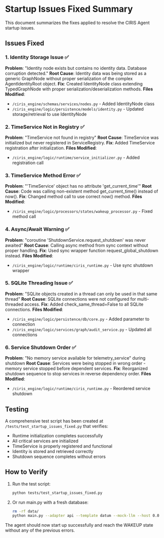 # Startup Issues Fixed Summary

This document summarizes the fixes applied to resolve the CIRIS Agent startup issues.

## Issues Fixed

### 1. Identity Storage Issue ✅
**Problem**: "Identity node exists but contains no identity data. Database corruption detected."
**Root Cause**: Identity data was being stored as a generic GraphNode without proper serialization of the complex AgentIdentityRoot object.
**Fix**: Created IdentityNode class extending TypedGraphNode with proper serialization/deserialization methods.
**Files Modified**:
- `/ciris_engine/schemas/services/nodes.py` - Added IdentityNode class
- `/ciris_engine/logic/persistence/models/identity.py` - Updated storage/retrieval to use IdentityNode

### 2. TimeService Not in Registry ✅
**Problem**: "TimeService not found in registry"
**Root Cause**: TimeService was initialized but never registered in ServiceRegistry.
**Fix**: Added TimeService registration after initialization.
**Files Modified**:
- `/ciris_engine/logic/runtime/service_initializer.py` - Added registration call

### 3. TimeService Method Error ✅
**Problem**: "'TimeService' object has no attribute 'get_current_time'"
**Root Cause**: Code was calling non-existent method get_current_time() instead of now().
**Fix**: Changed method call to use correct now() method.
**Files Modified**:
- `/ciris_engine/logic/processors/states/wakeup_processor.py` - Fixed method call

### 4. Async/Await Warning ✅
**Problem**: "coroutine 'ShutdownService.request_shutdown' was never awaited"
**Root Cause**: Calling async method from sync context without proper handling.
**Fix**: Used sync wrapper function request_global_shutdown instead.
**Files Modified**:
- `/ciris_engine/logic/runtime/ciris_runtime.py` - Use sync shutdown wrapper

### 5. SQLite Threading Issue ✅
**Problem**: "SQLite objects created in a thread can only be used in that same thread"
**Root Cause**: SQLite connections were not configured for multi-threaded access.
**Fix**: Added check_same_thread=False to all SQLite connections.
**Files Modified**:
- `/ciris_engine/logic/persistence/db/core.py` - Added parameter to connection
- `/ciris_engine/logic/services/graph/audit_service.py` - Updated all connections

### 6. Service Shutdown Order ✅
**Problem**: "No memory service available for telemetry_service" during shutdown
**Root Cause**: Services were being stopped in wrong order - memory service stopped before dependent services.
**Fix**: Reorganized shutdown sequence to stop services in reverse dependency order.
**Files Modified**:
- `/ciris_engine/logic/runtime/ciris_runtime.py` - Reordered service shutdown

## Testing

A comprehensive test script has been created at `/tests/test_startup_issues_fixed.py` that verifies:
- Runtime initialization completes successfully
- All critical services are initialized
- TimeService is properly registered and functional
- Identity is stored and retrieved correctly
- Shutdown sequence completes without errors

## How to Verify

1. Run the test script:
   ```bash
   python tests/test_startup_issues_fixed.py
   ```

2. Or run main.py with a fresh database:
   ```bash
   rm -rf data/
   python main.py --adapter api --template datum --mock-llm --host 0.0.0.0 --port 8080
   ```

The agent should now start up successfully and reach the WAKEUP state without any of the previous errors.